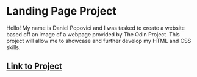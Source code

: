 # Landing Page Project

Hello! My name is Daniel Popovici and I was tasked to create a website based off an image of a webpage provided by The Odin Project. This project will allow me to showcase and further develop my HTML and CSS skills.
## [Link to Project](https://danielpopovici745.github.io/landing-page-odinproject/)
